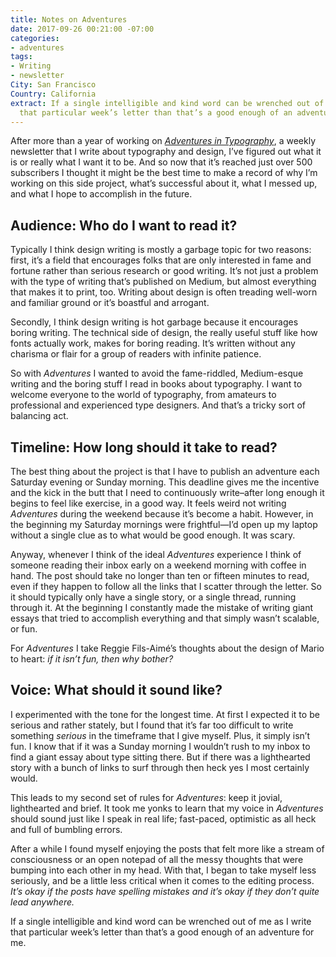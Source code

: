 ```yaml
---
title: Notes on Adventures
date: 2017-09-26 00:21:00 -07:00
categories:
- adventures
tags:
- Writing
- newsletter
City: San Francisco
Country: California
extract: If a single intelligible and kind word can be wrenched out of me as I write
  that particular week’s letter than that’s a good enough of an adventure for me.
---
```


After more than a year of working on *[Adventures in Typography](http://robinrendle.com/adventures)*, a weekly newsletter that I write about typography and design, I’ve figured out what it is or really what I want it to be. And so now that it’s reached just over 500 subscribers I thought it might be the best time to make a record of why I’m working on this side project, what’s successful about it, what I messed up, and what I hope to accomplish in the future.

## Audience: Who do I want to read it?
Typically I think design writing is mostly a garbage topic for two reasons: first, it’s a field that encourages folks that are only interested in fame and fortune rather than serious research or good writing. It’s not just a problem with the type of writing that’s published on Medium, but almost everything that makes it to print, too. Writing about design is often treading well-worn and familiar ground or it’s boastful and arrogant.

Secondly, I think design writing is hot garbage because it encourages boring writing. The technical side of design, the really useful stuff like how fonts actually work, makes for boring reading. It’s written without any charisma or flair for a group of readers with infinite patience.

So with _Adventures_ I wanted to avoid the fame-riddled, Medium-esque writing and the boring stuff I read in books about typography. I want to welcome everyone to the world of typography, from amateurs to professional and experienced type designers. And that’s a tricky sort of balancing act.

## Timeline: How long should it take to read?
The best thing about the project is that I have to publish an adventure each Saturday evening or Sunday morning. This deadline gives me the incentive and the kick in the butt that I need to continuously write–after long enough it begins to feel like exercise, in a good way. It feels weird not writing _Adventures_  during the weekend because it’s become a habit. However, in the beginning my Saturday mornings were frightful—I’d open up my laptop without a single clue as to what would be good enough. It was scary.

Anyway, whenever I think of the ideal _Adventures_ experience I think of someone reading their inbox early on a weekend morning with coffee in hand. The post should take no longer than ten or fifteen minutes to read, even if they happen to follow all the links that I scatter through the letter. So it should typically only have a single story, or a single thread, running through it. At the beginning I constantly made the mistake of writing giant essays that tried to accomplish everything and that simply wasn’t scalable, or fun.

For _Adventures_ I take Reggie Fils-Aimé’s thoughts about the design of Mario to heart: _if it isn’t fun, then why bother?_ 


## Voice: What should it sound like?
I experimented with the tone for the longest time. At first I expected it to be serious and rather stately, but I found that it’s far too difficult to write something _serious_ in the timeframe that I give myself. Plus, it simply isn’t fun. I know that if it was a Sunday morning I wouldn’t rush to my inbox to find a giant essay about type sitting there. But if there was a lighthearted story with a bunch of links to surf through then heck yes I most certainly would.

This leads to my second set of rules for _Adventures_: keep it jovial, lighthearted and brief. It took me yonks to learn that my voice in _Adventures_ should sound just like I speak in real life; fast-paced, optimistic as all heck and full of bumbling errors. 

After a while I found myself enjoying the posts that felt more like a stream of consciousness or an open notepad of all the messy thoughts that were bumping into each other in my head. With that, I began to take myself less seriously, and be a little less critical when it comes to the editing process. _It’s okay if the posts have spelling mistakes and it’s okay if they don’t quite lead anywhere._ 

If a single intelligible and kind word can be wrenched out of me as I write that particular week’s letter than that’s a good enough of an adventure for me.